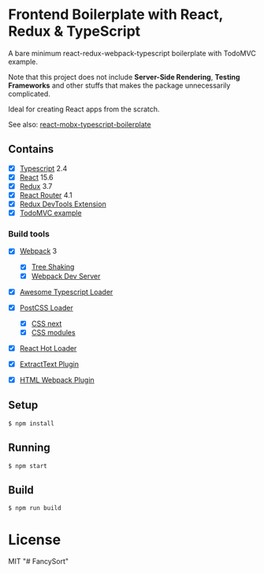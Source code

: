 # Frontend Boilerplate with React, Redux & TypeScript

A bare minimum react-redux-webpack-typescript boilerplate with TodoMVC example.

Note that this project does not include **Server-Side Rendering**,  **Testing Frameworks** and other stuffs that makes the package unnecessarily complicated.

Ideal for creating React apps from the scratch.

See also: [react-mobx-typescript-boilerplate](https://github.com/rokoroku/react-mobx-typescript-boilerplate)

## Contains

- [x] [Typescript](https://www.typescriptlang.org/) 2.4
- [x] [React](https://facebook.github.io/react/) 15.6
- [x] [Redux](https://github.com/reactjs/redux) 3.7
- [x] [React Router](https://github.com/ReactTraining/react-router) 4.1
- [x] [Redux DevTools Extension](https://github.com/zalmoxisus/redux-devtools-extension)
- [x] [TodoMVC example](http://todomvc.com)

### Build tools

- [x] [Webpack](https://webpack.github.io) 3
  - [x] [Tree Shaking](https://medium.com/@Rich_Harris/tree-shaking-versus-dead-code-elimination-d3765df85c80)
  - [x] [Webpack Dev Server](https://github.com/webpack/webpack-dev-server)
- [x] [Awesome Typescript Loader](https://github.com/s-panferov/awesome-typescript-loader)
- [x] [PostCSS Loader](https://github.com/postcss/postcss-loader)
  - [x] [CSS next](https://github.com/MoOx/postcss-cssnext)
  - [x] [CSS modules](https://github.com/css-modules/css-modules)
- [x] [React Hot Loader](https://github.com/gaearon/react-hot-loader)
- [x] [ExtractText Plugin](https://github.com/webpack/extract-text-webpack-plugin)
- [x] [HTML Webpack Plugin](https://github.com/ampedandwired/html-webpack-plugin)


## Setup

```
$ npm install
```

## Running

```
$ npm start
```

## Build

```
$ npm run build
```

# License

MIT
"# FancySort" 
